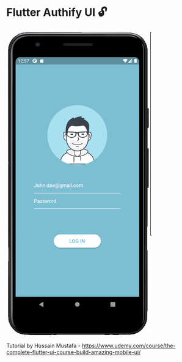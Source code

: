 # Flutter Authify UI 🔓

![Finished App](https://github.com/Edenik/Images/blob/master/Authify%20UI%20App.gif)


Tutorial by Hussain Mustafa - 
https://www.udemy.com/course/the-complete-flutter-ui-course-build-amazing-mobile-ui/